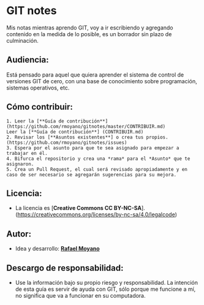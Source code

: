 # GIT notes
Mis notas mientras aprendo GIT, voy a ir escribiendo y agregando contenido en la medida de lo posible, es un borrador sin plazo de culminación.

## Audiencia:

Está pensado para aquel que quiera aprender el sistema de control de versiones GIT de cero, con una base de conocimiento sobre programación, 
sistemas operativos, etc.


## Cómo contribuir:

    1. Leer la [**Guía de contribución**] (https://github.com/rmoyano/gitnotes/master/CONTRIBUIR.md)
    Leer la [**Guía de contribución**] (CONTRIBUIR.md)
    2. Revisar los [**Asuntos existentes**] o crea tus propios. (https://github.com/rmoyano/gitnotes/issues)
    3. Espera por el asunto para que te sea asignado para empezar a trabajar en él.
    4. Bifurca el repositorio y crea una *rama* para el *Asunto* que te asignaron.
    5. Crea un Pull Request, el cual será revisado apropiadamente y en caso de ser necesario se agregarán sugerencias para su mejora.
    
## Licencia:
 
 * La licencia es [**Creative Commons CC BY-NC-SA**].(https://creativecommons.org/licenses/by-nc-sa/4.0/legalcode)

## Autor: 

 * Idea y desarrollo: [**Rafael Moyano**](https://github.com/rmoyano)

## Descargo de responsabilidad:

 * Use la información bajo su propio riesgo y responsabilidad. La intención de esta guía es servir de ayuda con GIT, sólo porque me funcione a mí, 
no significa que va a funcionar en su computadora.
